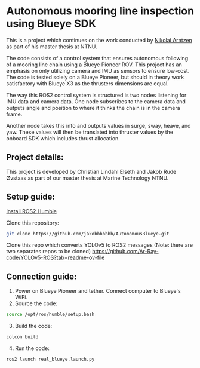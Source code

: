 # Autonomous mooring line inspection using Blueye SDK
This is a project which continues on the work conducted by [Nikolai Arntzen](https://github.com/Nikolaiarn) as part of his master thesis at NTNU.

The code consists of a control system that ensures autonomous following of a mooring line chain using a Blueye Pioneer ROV. This project has an emphasis on only utilizing camera and IMU as sensors to ensure low-cost. The code is tested solely on a Blueye Pioneer, but should in theory work satisfactory with Blueye X3 as the thrusters dimensions are equal.

The way this ROS2 control system is structured is two nodes listening for IMU data and camera data. One node subscribes to the camera data and outputs angle and position to where it thinks the chain is in the camera frame. 

Another node takes this info and outputs values in surge, sway, heave, and yaw. These values will then be translated into thruster values by the onboard SDK which includes thrust allocation. 

## Project details:
This project is developed by Christian Lindahl Elseth and Jakob Rude Øvstaas as part of our master thesis at Marine Technology NTNU.

## Setup guide:
[Install ROS2 Humble](https://docs.ros.org/en/humble/Installation/Ubuntu-Install-Debs.html)

Clone this repository:
```sh
git clone https://github.com/jakobbbbbbb/AutonomousBlueye.git
```
Clone this repo which converts YOLOv5 to ROS2 messages (Note: there are two separates repos to be cloned)
https://github.com/Ar-Ray-code/YOLOv5-ROS?tab=readme-ov-file


## Connection guide:
1. Power on Blueye Pioneer and tether. Connect computer to Blueye's WiFi.
2. Source the code:
```sh
source /opt/ros/humble/setup.bash
```
3. Build the code:
```sh
colcon build
```
4. Run the code:
```sh
ros2 launch real_blueye.launch.py
```